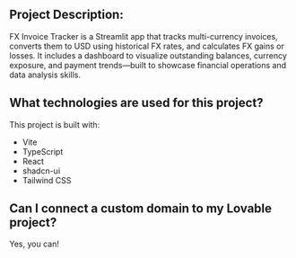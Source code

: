 ## Project Description:
FX Invoice Tracker is a Streamlit app that tracks multi-currency invoices, converts them to USD using historical FX rates, and calculates FX gains or losses. It includes a dashboard to visualize outstanding balances, currency exposure, and payment trends—built to showcase financial operations and data analysis skills.

## What technologies are used for this project?

This project is built with:

- Vite
- TypeScript
- React
- shadcn-ui
- Tailwind CSS

## Can I connect a custom domain to my Lovable project?

Yes, you can!
